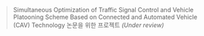 > Simultaneous Optimization of Traffic Signal Control and Vehicle Platooning Scheme Based on Connected and Automated Vehicle (CAV) Technology 논문을 위한 프로젝트 *(Under review)*
